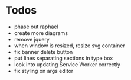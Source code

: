 # Todos

- phase out raphael
- create more diagrams
- remove jquery
- when window is resized, resize svg container
- fix banner delete button
- put lines separating sections in type box
- look into updating Service Worker correctly
- fix styling on args editor
